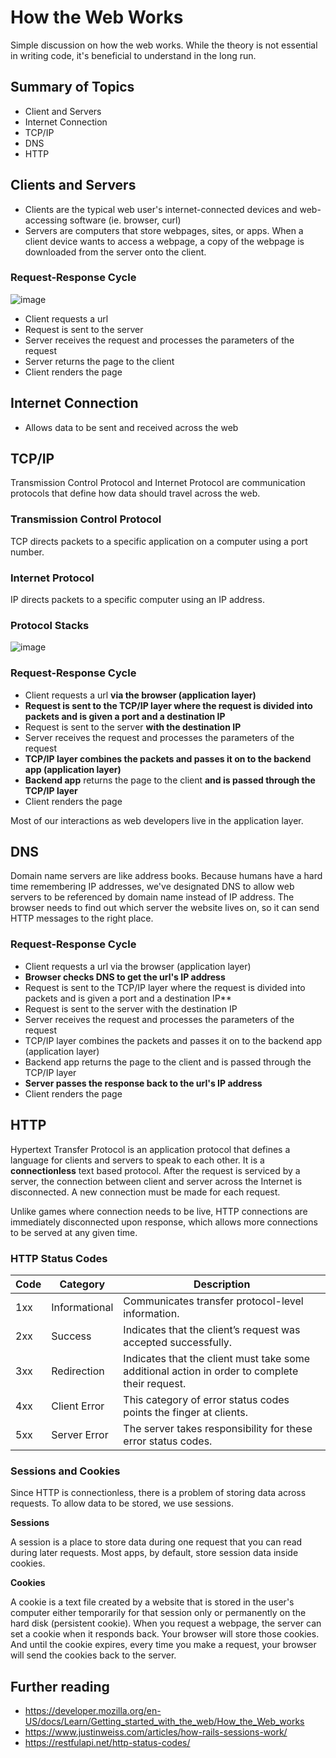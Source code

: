 # How the Web Works

Simple discussion on how the web works. While the theory is not essential in writing code,
it's beneficial to understand in the long run.

## Summary of Topics
- Client and Servers
- Internet Connection
- TCP/IP
- DNS
- HTTP

## Clients and Servers

- Clients are the typical web user's internet-connected devices and web-accessing software (ie. browser, curl)
- Servers are computers that store webpages, sites, or apps. When a client device wants to access a webpage, a copy of the webpage is downloaded from the server onto the client.

### Request-Response Cycle

![image](https://user-images.githubusercontent.com/2517299/74153642-0c8cc900-4c4c-11ea-888f-0b5f572bf155.png)

- Client requests a url
- Request is sent to the server
- Server receives the request and processes the parameters of the request
- Server returns the page to the client
- Client renders the page

## Internet Connection

- Allows data to be sent and received across the web

## TCP/IP

Transmission Control Protocol and Internet Protocol are communication protocols that define how data should travel across the web.

### Transmission Control Protocol

TCP directs packets to a specific application on a computer using a port number.

### Internet Protocol

IP directs packets to a specific computer using an IP address.

### Protocol Stacks

![image](https://user-images.githubusercontent.com/2517299/74155048-cbe27f00-4c4e-11ea-87dd-7b6a54e02f3c.png)

### Request-Response Cycle

- Client requests a url **via the browser (application layer)**
- **Request is sent to the TCP/IP layer where the request is divided into packets and is given a port and a destination IP**
- Request is sent to the server **with the destination IP**
- Server receives the request and processes the parameters of the request
- **TCP/IP layer combines the packets and passes it on to the backend app (application layer)**
- **Backend app** returns the page to the client **and is passed through the TCP/IP layer**
- Client renders the page

Most of our interactions as web developers live in the application layer.

## DNS

Domain name servers are like address books. Because humans have a hard time remembering IP addresses, we've designated DNS to allow
web servers to be referenced by domain name instead of IP address. The browser needs to find out which server the website lives on, so
it can send HTTP messages to the right place.

### Request-Response Cycle

- Client requests a url via the browser (application layer)
- **Browser checks DNS to get the url's IP address**
- Request is sent to the TCP/IP layer where the request is divided into packets and is given a port and a destination IP**
- Request is sent to the server with the destination IP
- Server receives the request and processes the parameters of the request
- TCP/IP layer combines the packets and passes it on to the backend app (application layer)
- Backend app returns the page to the client and is passed through the TCP/IP layer
- **Server passes the response back to the url's IP address**
- Client renders the page

## HTTP

Hypertext Transfer Protocol is an application protocol that defines a language for clients and servers to speak to each other.
It is a **connectionless** text based protocol. After the request is serviced by a server, the connection between client and server
across the Internet is disconnected. A new connection must be made for each request.

Unlike games where connection needs to be live, HTTP connections are immediately disconnected upon response, which allows more connections
to be served at any given time.

### HTTP Status Codes

| Code | Category | Description |
| --- | --- | --- |
| 1xx | Informational | Communicates transfer protocol-level information. |
| 2xx | Success | Indicates that the client’s request was accepted successfully. |
| 3xx | Redirection | Indicates that the client must take some additional action in order to complete their request. |
| 4xx | Client Error | This category of error status codes points the finger at clients. |
| 5xx | Server Error | The server takes responsibility for these error status codes. |

### Sessions and Cookies

Since HTTP is connectionless, there is a problem of storing data across requests. To allow data to be stored, we use sessions.

**Sessions**

A session is a place to store data during one request that you can read during later requests. Most apps, by default, store session data
inside cookies.

**Cookies**

A cookie is a text file created by a website that is stored in the user's computer either temporarily for that session only or permanently on the hard disk (persistent cookie).
When you request a webpage, the server can set a cookie when it responds back. Your browser will store those cookies. And until the cookie expires,
every time you make a request, your browser will send the cookies back to the server.

## Further reading

- https://developer.mozilla.org/en-US/docs/Learn/Getting_started_with_the_web/How_the_Web_works
- https://www.justinweiss.com/articles/how-rails-sessions-work/
- https://restfulapi.net/http-status-codes/

